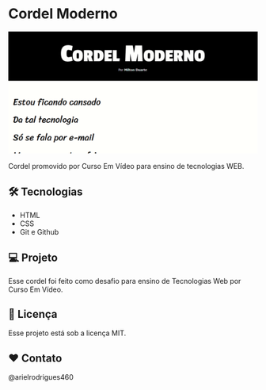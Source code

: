 # Cordel Moderno

![preview](./readme/site.png)

Cordel promovido por Curso Em Vídeo para ensino de tecnologias WEB.

## 🛠 Tecnologias

- HTML
- CSS
- Git e Github

## 💻 Projeto

Esse cordel foi feito como desafio para ensino de Tecnologias Web por Curso Em Vídeo.

## :memo: Licença

Esse projeto está sob a licença MIT.

## ❤️ Contato

@arielrodrigues460